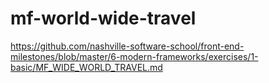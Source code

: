 # mf-world-wide-travel
https://github.com/nashville-software-school/front-end-milestones/blob/master/6-modern-frameworks/exercises/1-basic/MF_WIDE_WORLD_TRAVEL.md
